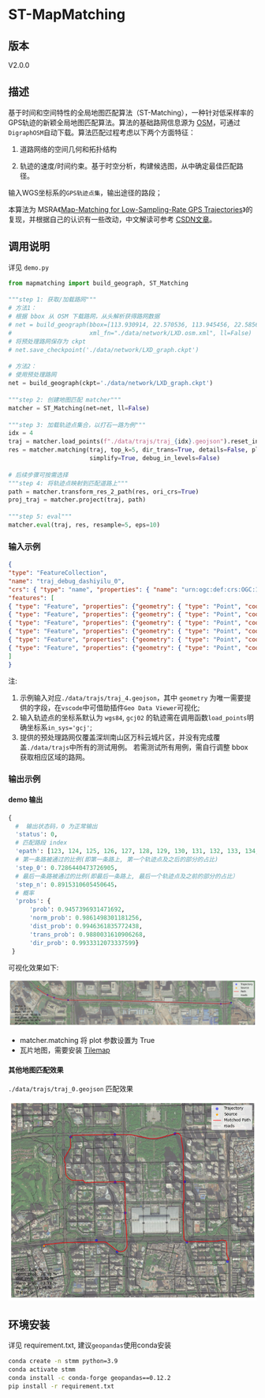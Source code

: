 # ST-MapMatching

## 版本

V2.0.0

## 描述

基于时间和空间特性的全局地图匹配算法（ST-Matching），一种针对低采样率的GPS轨迹的新颖全局地图匹配算法。算法的基础路网信息源为 [OSM](https://wiki.openstreetmap.org/wiki/Main_Page)，可通过`DigraphOSM`自动下载。算法匹配过程考虑以下两个方面特征：

1. 道路网络的空间几何和拓扑结构

2. 轨迹的速度/时间约束。基于时空分析，构建候选图，从中确定最佳匹配路径。

输入WGS坐标系的`GPS轨迹点集`，输出途径的路段；

本算法为 MSRA《[Map-Matching for Low-Sampling-Rate GPS Trajectories](https://www.microsoft.com/en-us/research/publication/map-matching-for-low-sampling-rate-gps-trajectories/)》的复现，并根据自己的认识有一些改动，中文解读可参考 [CSDN文章](https://blog.csdn.net/qq_43281895/article/details/103145327)。

## 调用说明

详见 `demo.py`

```python
from mapmatching import build_geograph, ST_Matching

"""step 1: 获取/加载路网"""
# 方法1：
# 根据 bbox 从 OSM 下载路网，从头解析获得路网数据
# net = build_geograph(bbox=[113.930914, 22.570536, 113.945456, 22.585613],
#                      xml_fn="./data/network/LXD.osm.xml", ll=False)
# 将预处理路网保存为 ckpt
# net.save_checkpoint('./data/network/LXD_graph.ckpt')

# 方法2：
# 使用预处理路网 
net = build_geograph(ckpt='./data/network/LXD_graph.ckpt')

"""step 2: 创建地图匹配 matcher"""
matcher = ST_Matching(net=net, ll=False)

"""step 3: 加载轨迹点集合，以打石一路为例"""
idx = 4
traj = matcher.load_points(f"./data/trajs/traj_{idx}.geojson").reset_index(drop=True)
res = matcher.matching(traj, top_k=5, dir_trans=True, details=False, plot=True,
                       simplify=True, debug_in_levels=False)

# 后续步骤可按需选择
"""step 4: 将轨迹点映射到匹配道路上"""
path = matcher.transform_res_2_path(res, ori_crs=True)
proj_traj = matcher.project(traj, path)

"""step 5: eval"""
matcher.eval(traj, res, resample=5, eps=10)
```

### 输入示例

```json
{
"type": "FeatureCollection",
"name": "traj_debug_dashiyilu_0",
"crs": { "type": "name", "properties": { "name": "urn:ogc:def:crs:OGC:1.3:CRS84" } },
"features": [
{ "type": "Feature", "properties": {"geometry": { "type": "Point", "coordinates": [ 113.931956598012064, 22.575930582940785 ] } }},
{ "type": "Feature", "properties": {"geometry": { "type": "Point", "coordinates": [ 113.932515057750763, 22.575632036146079 ] } }},
{ "type": "Feature", "properties": {"geometry": { "type": "Point", "coordinates": [ 113.932920306714124, 22.575490522559665 ] } }},
{ "type": "Feature", "properties": {"geometry": { "type": "Point", "coordinates": [ 113.933781789624888, 22.575346314537452 ] } }},
{ "type": "Feature", "properties": {"geometry": { "type": "Point", "coordinates": [ 113.943190113338488, 22.575121559997108 ] } }},
{ "type": "Feature", "properties": {"geometry": { "type": "Point", "coordinates": [ 113.943816093693101, 22.575196482404341 ] } }}
]
}

```

注:

1. 示例输入对应`./data/trajs/traj_4.geojson`，其中 `geometry` 为唯一需要提供的字段，在`vscode`中可借助插件`Geo Data Viewer`可视化;
2. 输入轨迹点的坐标系默认为 `wgs84`, `gcj02` 的轨迹需在调用函数`load_points`明确坐标系`in_sys='gcj'`;
3. 提供的预处理路网仅覆盖深圳南山区万科云城片区，并没有完成覆盖`./data/trajs`中所有的测试用例。 若需测试所有用例，需自行调整 bbox 获取相应区域的路网。

### 输出示例

#### demo 输出

```python
{
  #  输出状态码，0 为正常输出
  'status': 0, 
  # 匹配路段 index
  'epath': [123, 124, 125, 126, 127, 128, 129, 130, 131, 132, 133, 134, 135], 
  # 第一条路被通过的比例(即第一条路上, 第一个轨迹点及之后的部分的占比)
  'step_0': 0.7286440473726905, 
  # 最后一条路被通过的比例(即最后一条路上, 最后一个轨迹点及之前的部分的占比）
  'step_n': 0.8915310605450645，
  # 概率
  'probs': {
      'prob': 0.9457396931471692, 
      'norm_prob': 0.9861498301181256,
      'dist_prob': 0.9946361835772438,
      'trans_prob': 0.9880031610906268,
      'dir_prob': 0.9933312073337599}
 }
```

可视化效果如下:
  
![](.fig/demo.png)

 - matcher.matching 将 plot 参数设置为 True
 - 瓦片地图，需要安装 [Tilemap](https://github.com/wenke727/TileMap)

#### 其他地图匹配效果

`./data/trajs/traj_0.geojson` 匹配效果


![](.fig/map_matching_futian.png)

## 环境安装

详见 requirement.txt, 建议`geopandas`使用conda安装

```bash
conda create -n stmm python=3.9
conda activate stmm
conda install -c conda-forge geopandas==0.12.2
pip install -r requirement.txt
```

